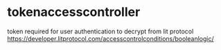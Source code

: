 # tokenaccesscontroller
token required for user authentication to decrypt from lit protocol
https://developer.litprotocol.com/accesscontrolconditions/booleanlogic/
